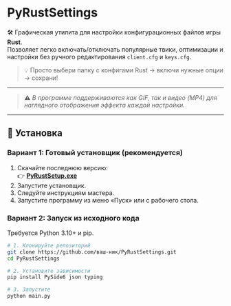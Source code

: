 # PyRustSettings

🛠️ Графическая утилита для настройки конфигурационных файлов игры **Rust**.  
Позволяет легко включать/отключать популярные твики, оптимизации и настройки без ручного редактирования `client.cfg` и `keys.cfg`.

> 💡 Просто выбери папку с конфигами Rust → включи нужные опции → сохрани!

---

> ⚠️ *В программе поддерживаются как GIF, так и видео (MP4) для наглядного отображения эффекта каждой настройки.*

---

## 🚀 Установка

### Вариант 1: Готовый установщик (рекомендуется)

1. Скачайте последнюю версию:  
   👉 [**PyRustSetup.exe**](https://github.com/ваш-ник/PyRustSettings/releases)
2. Запустите установщик.
3. Следуйте инструкциям мастера.
4. Запустите программу из меню «Пуск» или с рабочего стола.

### Вариант 2: Запуск из исходного кода

Требуется Python 3.10+ и pip.

```bash
# 1. Клонируйте репозиторий
git clone https://github.com/ваш-ник/PyRustSettings.git
cd PyRustSettings

# 2. Установите зависимости
pip install PySide6 json typing

# 3. Запустите
python main.py
